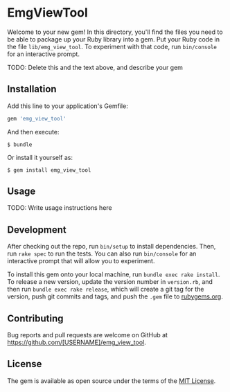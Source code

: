 # EmgViewTool

Welcome to your new gem! In this directory, you'll find the files you need to be able to package up your Ruby library into a gem. Put your Ruby code in the file `lib/emg_view_tool`. To experiment with that code, run `bin/console` for an interactive prompt.

TODO: Delete this and the text above, and describe your gem

## Installation

Add this line to your application's Gemfile:

```ruby
gem 'emg_view_tool'
```

And then execute:

    $ bundle

Or install it yourself as:

    $ gem install emg_view_tool

## Usage

TODO: Write usage instructions here

## Development

After checking out the repo, run `bin/setup` to install dependencies. Then, run `rake spec` to run the tests. You can also run `bin/console` for an interactive prompt that will allow you to experiment.

To install this gem onto your local machine, run `bundle exec rake install`. To release a new version, update the version number in `version.rb`, and then run `bundle exec rake release`, which will create a git tag for the version, push git commits and tags, and push the `.gem` file to [rubygems.org](https://rubygems.org).

## Contributing

Bug reports and pull requests are welcome on GitHub at https://github.com/[USERNAME]/emg_view_tool.


## License

The gem is available as open source under the terms of the [MIT License](http://opensource.org/licenses/MIT).

